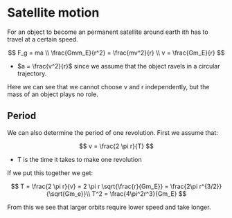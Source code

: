 # Satellite motion
For an object to become an permanent satellite around earth ith has to travel at a certain speed.

$$
F_g = ma  \\
\frac{Gmm_E}{r^2} = \frac{mv^2}{r} \\ 
v = \frac{Gm_E}{r}
$$

* $a = \frac{v^2}{r}$ since we assume that the object ravels in a circular trajectory.
  
Here we can see that we cannot choose v and r independently, but the mass of an object plays no role.

## Period
We can also determine the period of one revolution. First we assume that:

$$
v = \frac{2 \pi r}{T}
$$

* T is the time it takes to make one revolution

If we put this together we get:

$$
T = \frac{2 \pi r}{v} = 2 \pi r \sqrt{\frac{r}{Gm_E}} = \frac{2\pi r^{3/2}}{\sqrt{Gm_e}}\\
T^2 = \frac{4\pi^2r^3}{Gm_E}
$$

From this we see that larger orbits require lower speed and take longer.